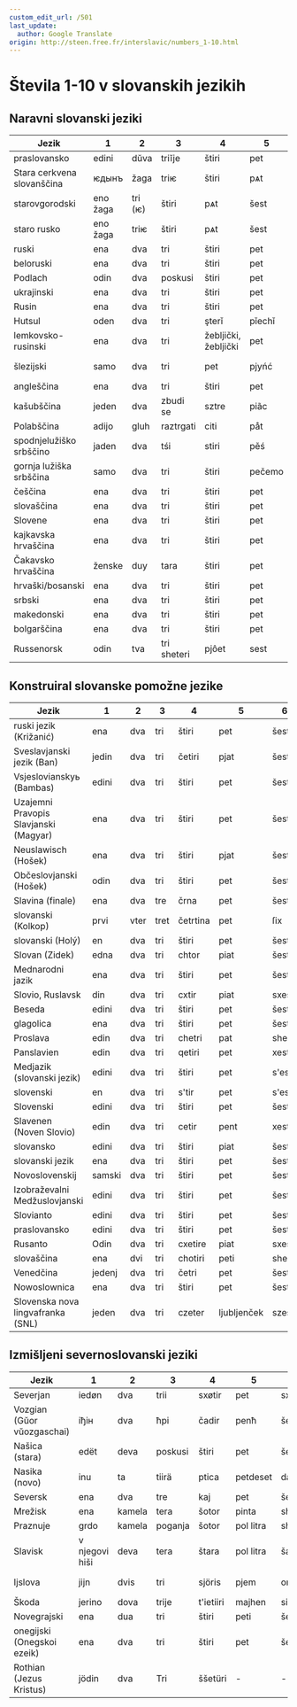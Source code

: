```yaml
---
custom_edit_url: /501
last_update:
  author: Google Translate
origin: http://steen.free.fr/interslavic/numbers_1-10.html
---
```


# Števila 1-10 v slovanskih jezikih

## Naravni slovanski jeziki

| Jezik | 1 | 2 | 3 | 4 | 5 | 6 | 7 | 8 | 9 | 10 |
| ------------------ | ------ | ---- | ------ | ------------ | ------ | ------ | ------ | ----------- | -------- | -------- |
| praslovansko | edini | dŭva | triĭje | štiri | pet | šest | sedem | osem | devet | deset |
| Stara cerkvena slovanščina | ѥдынъ | žaga | triѥ | štiri | pѧt | šest | sedem | osem | dekle | desѧт |
| starovgorodski | eno žaga | tri (ѥ) | štiri | pѧt | šest | sedem | osem | dekle | desѧт |
| staro rusko | eno žaga | triѥ | štiri | pѧt | šest | sedem | osem | dekle | desѧт |
| ruski | ena | dva | tri | štiri | pet | šest | sedem | osem | devet | deset |
| beloruski | ena | dva | tri | štiri | pet | šest | sedem | osem | devet | deset |
| Podlach | odin | dva | poskusi | štiri | pet | šest | jaz sem | po zraku | devet | deset |
| ukrajinski | ena | dva | tri | štiri | pet | šest | sim | osem | devet | deset |
| Rusin | ena | dva | tri | štiri | pet | šest | sedem | vsem | devet | deset |
| Hutsul | oden | dva | tri | şterǐ | pǐechǐ | şîschǐ | sim | obiskujem | deawichǐ | deasichǐ |
| lemkovsko-rusinski | ena | dva | tri | žebljički, žebljički | pet | skrilavec | sim | osem, osem | devet | deset |
| šlezijski | samo | dva | tri | pet | pjyńć | šest | s sedmimi | uoźym | dźewjyńć | dźeśyńć |
| angleščina | ena | dva | tri | štiri | pet | šest | sedem | osem | devet | deset |
| kašubščina | jeden | dva | zbudi se | sztre | piãc | szesc | sedem | niti ne | dzewiãc | dzesãc |
| Polabščina | adijo | gluh | raztrgati | citi | påt | zadnji | sidĕm | visĕm | divāt | disąt |
| spodnjelužiško srbščino | jaden | dva | tśi | stiri | pěś | šest | sedim | osmi | jaeee | ti si |
| gornja lužiška srbščina | samo | dva | tri | štiri | pečemo | šest | sydom | wosom | dźewjeć | dźesać |
| češčina | ena | dva | tri | štiri | pet | šest | sedem | osem | devet | deset |
| slovaščina | ena | dva | tri | štiri | pet | šest | sedem | osem | devet | deset |
| Slovene             | ena    | dva  | tri    | štiri        | pet    | šest   | sedem  | osem        | devet    | deset    |
| kajkavska hrvaščina | ena | dva | tri | štiri | pet | šest | sedem | osem | devet | deset |
| Čakavsko hrvaščina | ženske | duy | tara | štiri | pet | šest | limuzina | ošan | devet | deset |
| hrvaški/bosanski | ena | dva | tri | štiri | pet | šest | sedem | osem | devet | deset |
| srbski | ena | dva | tri | štiri | pet | šest | sedem | osem | devet | deset |
| makedonski | ena | dva | tri | štiri | pet | šest | sedem | osem | devet | deset |
| bolgarščina | ena | dva | tri | štiri | pet | šest | sedem | osem | devet | deset |
| Russenorsk | odin | tva | tri sheteri | pjôet | sest | sem | vôsom | bogat | pomanjkanje |

## Konstruiral slovanske pomožne jezike

| Jezik | 1 | 2 | 3 | 4 | 5 | 6 | 7 | 8 | 9 | 10 |
| ------------------------------------ | ------ | ---- | ---- | ------- | ----- | ------ | ----- | ------ | ------- | ------- |
| ruski jezik (Križanić) | ena | dva | tri | štiri | pet | šest | sedem | osem | devet | deset |
| Sveslavjanski jezik (Ban)            | jedin  | dva  | tri  | četiri  | pjat  | šest   | sedm  | osem   | devjat  | desjat  |
| Vsjeslovianskyь (Bambas) | edini | dva | tri | štiri | pet | šest | sedem | osem | dievjat | diejat |
| Uzajemni Pravopis Slavjanski (Magyar) | ena | dva | tri | štiri | pet | šest | sedmi | osem | devet | deset |
| Neuslawisch (Hošek) | ena | dva | tri | štiri | pjat | šest | sedem | osem | devet | deset |
| Občeslovjanski (Hošek) | odin | dva | tri | štiri | pet | šestj | sedem | osem | devet | deset |
| Slavina (finale) | ena | dva | tre | črna | pet | šest | sedem | osem | devet | deset |
| slovanski (Kolkop) | prvi | vter | tret | četrtina | pet | ſix | sedem | osem | devet | deset |
| slovanski (Holý) | en | dva | tri | štiri | pet | šest | sedem | osem | devet | deset |
| Slovan (Zidek) | edna | dva | tri | chtor | piat | šesti | sodom | osum | davet | dasot |
| Mednarodni jazik | ena | dva | tri | štiri | pet | šest | sedem | osem | devet | deset |
| Slovio, Ruslavsk | din | dva | tri | cxtir | piat | sxes | siem | vos | dev | des |
| Beseda | edini | dva | tri | štiri | pet | šest | sedem | osem | devet | deset |
| glagolica | ena | dva | tri | štiri | pet | šest | sedem | osem | devet | deset |
| Proslava | edin | dva | tri | chetri | pat | shest | sedem | osem | devat | desat |
| Panslavien | edin | dva | tri | qetiri | pet | xest | sedem | osem | devet | deset |
| Medjazik (slovanski jezik) | edini | dva | tri | štiri | pet | s'est | sedem | osem | devet | deset |
| slovenski | en | dva | tri | s'tir | pet | s'es | tukaj | os | dev | des |
| Slovenski | edini | dva | tri | štiri | pet | šest | sedem | osem | devet | deset |
| Slavenen (Noven Slovio) | edin | dva | tri | cetir | pent | xest | sedem | osem | nevent | deset |
| slovansko | edini | dva | tri | štiri | piat | šest | sedem | osem | devet | deset |
| slovanski jezik | ena | dva | tri | štiri | pet | šest | razen | osem | devet | deset |
| Novoslovenskij | samski | dva | tri | štiri | pet | šest | sedem | osem | devet | deset |
| Izobraževalni Medžuslovjanski | edini | dva | tri | štiri | pet | šest | sedem | osem | devet | deset |
| Slovianto | edini | dva | tri | štiri | pet | šest | sedem | osem | devet | deset |
| praslovansko | edini | dva | tri | štiri | pet | šest | sedem | osem | devet | deset |
| Rusanto | Odin | dva | tri | cxetire | piat | sxest | sem | vse | odstopati | desiat |
| slovaščina | ena | dvi | tri | chotiri | peti | shesti | sedmi | osedmi | deveti | deseti |
| Venedčina                            | jedenj | dva  | tri  | četri   | pet   | šest   | sedem | osem   | devet   | deset   |
| Nowoslownica | ena | dva | tri | štiri | pet | šest | sedem | osem | devet | deset |
| Slovenska nova lingvafranka (SNL) | jeden | dva | tri | czeter | ljubljenček | szest | sedem | vose | devet | deset |

## Izmišljeni severnoslovanski jeziki

| Jezik | 1 | 2 | 3 | 4 | 5 | 6 | 7 | 8 | 9 | 10 |
| -------------------------------- | ------- | ---- | ----- | --------- | ------- | ----- | ------- | --------- | --------- | ------- |
| Severjan | iedøn | dva | trii | sxøtir | pet | sxest | sedmi | osem | devet | deset |
| Vozgian (Gŭor vŭozgaschai) | іђін | dva | ћрі | čadir | penћ | šeћ | sedem | osem | дёенћ | desno |
| Našica (stara) | edët | deva | poskusi | štiri | pet | šest | sedem | osem | devet | deset |
| Nasika (novo) | inu | ta | tiirä | ptica | petdeset | da | settomi | stoma | najstnik | tesemti |
| Seversk | ena | dva | tre | kaj | pet | šest | sedem | osem | devet | deset |
| Mrežisk | ena | kamela | tera | šotor | pinta | shasta | sedem | osem | devet | deset |
| Praznuje | grdo | kamela | poganja | šotor | pol litra | shasta | sedem | osem | devet | deset |
| Slavisk | v njegovi hiši | deva | tera | štara | pol litra | šašta | sedem | moj stari | devet | désat |
| Ijslova | jijn | dvis | tri | sjöris | pjem | ona | sjödem | ästem | sneg disam |
| Škoda | jerino | dova | trije | t'ietiiri | majhen | siete | uosme | dieviente | diesiente | - |
| Novegrajski | ena | dua | tri | štiri | peti | šesti | shenyi | osmi | deveti | zgoditi |
| onegijski (Onegskoi ezeik) | ena | dva | tri | štiri | pet | šest | sedem | osem | devet | deset |
| Rothian (Jezus Kristus) | jödin | dva | Tri | ššetüri | - | - | - | - | - | - |

